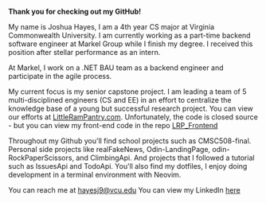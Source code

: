 **Thank you for checking out my GitHub!**

My name is Joshua Hayes, I am a 4th year CS major at Virginia Commonwealth University. I am currently working as a part-time backend software engineer at Markel Group while I finish my degree. I received this position after stellar performance as an intern. 

At Markel, I work on a .NET BAU team as a backend engineer and participate in the agile process. 

My current focus is my senior capstone project. I am leading a team of 5 multi-disciplined engineers (CS and EE) in an effort to centralize the knowledge base of a young but successful research project. You can view our efforts at [LittleRamPantry.com](http://littlerampantries.com). Unfortunately, the code is closed source - but you can view my front-end code in the repo [LRP_Frontend](https://github.com/joshuahayesVCU/LRP_Frontend)

Throughout my Github you'll find school projects such as CMSC508-final. Personal side projects like realFakeNews, Odin-LandingPage, odin-RockPaperScissors, and ClimbingApi. And projects that I followed a tutorial such as IssuesApi and TodoApi. You'll also find my dotfiles, I enjoy doing development in a terminal environment with Neovim. 

You can reach me at hayesj9@vcu.edu
You can view my LinkedIn [here](https://www.linkedin.com/in/joshua-hayes-vcu/)
